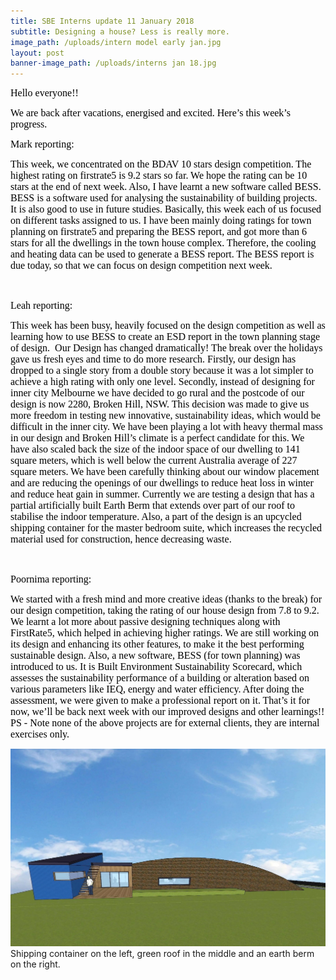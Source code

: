 ```yaml
---
title: SBE Interns update 11 January 2018
subtitle: Designing a house? Less is really more.
image_path: /uploads/intern model early jan.jpg
layout: post
banner-image_path: /uploads/interns jan 18.jpg
---
```



<font color="#000000"><font face="Calibri"><font size="3">Hello everyone!!</font></font></font>

<font color="#000000"><font face="Calibri"><font size="3">We are back after vacations, energised and excited. Here&rsquo;s this week&rsquo;s progress.</font></font></font>

<font color="#000000"><font face="Calibri"><font size="3">Mark reporting:</font></font></font>

<font color="#000000"><font face="Calibri"><font size="3">This week, we concentrated on the BDAV 10 stars design competition. The highest rating on firstrate5 is 9.2 stars so far. We hope the rating can be 10 stars at the end of next week. Also, I have learnt a new software called BESS. BESS is a software used for analysing the sustainability of building projects. It is also good to use in future studies. Basically, this week each of us focused on different tasks assigned to us. I have been mainly doing ratings for town planning on firstrate5 and preparing the BESS report, and got more than 6 stars for all the dwellings in the town house complex. Therefore, the cooling and heating data can be used to generate a BESS report. The BESS report is due today, so that we can focus on design competition next week. </font></font></font>

<font color="#000000"><font face="Calibri"><font size="3">&nbsp;</font></font></font>

<font color="#000000"><font face="Calibri"><font size="3">Leah reporting:</font></font></font>

<font color="#000000"><font face="Calibri"><font size="3">This week has been busy, heavily focused on the design competition as well as learning how to use BESS to create an ESD report in the town planning stage of design.&nbsp; Our Design has changed dramatically! The break over the holidays gave us fresh eyes and time to do more research. Firstly, our design has dropped to a single story from a double story because it was a lot simpler to achieve a high rating with only one level. Secondly, instead of designing for inner city Melbourne we have decided to go rural and the postcode of our design is now 2280, Broken Hill, NSW. This decision was made to give us more freedom in testing new innovative, sustainability ideas, which would be difficult in the inner city. We have been playing a lot with heavy thermal mass in our design and Broken Hill&rsquo;s climate is a perfect candidate for this. We have also scaled back the size of the indoor space of our dwelling to 141 square meters, which is well below the current Australia average of 227 square meters. We have been carefully thinking about our window placement and are reducing the openings of our dwellings to reduce heat loss in winter and reduce heat gain in summer. Currently we are testing a design that has a partial artificially built Earth Berm that extends over part of our roof to stabilise the indoor temperature. Also, a part of the design is an upcycled shipping container for the master bedroom suite, which increases the recycled material used for construction, hence decreasing waste.</font></font></font>

<font color="#000000"><font face="Calibri"><font size="3">&nbsp;</font></font></font>

<font color="#000000"><font face="Calibri"><font size="3">Poornima reporting:</font></font></font>

<font color="#000000"><font face="Calibri"><font size="3">We started with a fresh mind and more creative ideas (thanks to the break) for our design competition, taking the rating of our house design from 7.8 to 9.2. We learnt a lot more about passive designing techniques along with FirstRate5, which helped in achieving higher ratings. We are still working on its design and enhancing its other features, to make it the best performing sustainable design. Also, a new software, BESS (for town planning) was introduced to us. It is Built Environment Sustainability Scorecard, which assesses the sustainability performance of a building or alteration based on various parameters like IEQ, energy and water efficiency. After doing the assessment, we were given to make a professional report on it. That&rsquo;s it for now, we&rsquo;ll be back next week with our improved designs and other learnings!! PS - Note none of the above projects are for external clients, they are internal exercises only.</font></font></font>

![](/uploads/versions/intern-model-early-jan---x----1378-863x---.jpg)Shipping container on the left, green roof in the middle and an earth berm on the right.